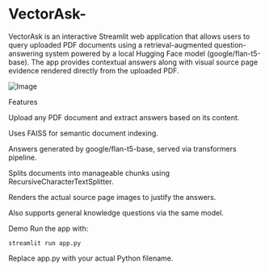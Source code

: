# VectorAsk-

VectorAsk is an interactive Streamlit web application that allows users to query uploaded PDF documents using a retrieval-augmented question-answering system powered by a local Hugging Face model (google/flan-t5-base). The app provides contextual answers along with visual source page evidence rendered directly from the uploaded PDF.

![Image](https://github.com/user-attachments/assets/6ff1914e-e57c-46bc-9a03-9232a5df0663)



Features

Upload any PDF document and extract answers based on its content.

Uses FAISS for semantic document indexing.

Answers generated by google/flan-t5-base, served via transformers pipeline.

Splits documents into manageable chunks using RecursiveCharacterTextSplitter.

Renders the actual source page images to justify the answers.

Also supports general knowledge questions via the same model.



Demo
Run the app with:



    streamlit run app.py
Replace app.py with your actual Python filename.

